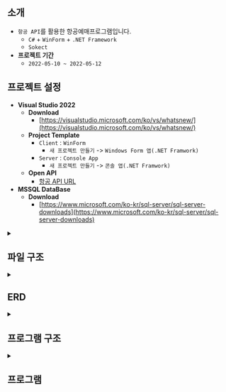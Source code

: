 ## 소개
- `항공 API`를 활용한 항공예매프로그램입니다.
  - `C#` + `WinForm` + `.NET Framework`
  - `Sokect`
- **프로젝트 기간**
  - `2022-05-10 ~ 2022-05-12`

## 프로젝트 설정
- **Visual Studio 2022** 
  - **Download**
    - [https://visualstudio.microsoft.com/ko/vs/whatsnew/](https://visualstudio.microsoft.com/ko/vs/whatsnew/)
  - **Project Template**
    - `Client` : `WinForm`
       - `새 프로젝트 만들기` -> `Windows Form 앱(.NET Framwork)` 
    - `Server` : `Console App`
       - `새 프로젝트 만들기` -> `콘솔 앱(.NET Framwork)` 
  - **Open API**
    - [항공 API URL](https://www.data.go.kr/data/15000126/openapi.do)
 - **MSSQL DataBase**
   - **Download**
     - [https://www.microsoft.com/ko-kr/sql-server/sql-server-downloads](https://www.microsoft.com/ko-kr/sql-server/sql-server-downloads)

<details>
<summary><h2>파일 구조 </h2></summary>

``` 
C-Sharp-Air-reservation-program-main
│  DB.txt
│  README.md
├─client(manager)
│  │  MainForm.cs
│  │  MainForm.Designer.cs
│  │  MainForm.resx
│  │  Member.cs
│  │  Program.cs
│  ├─Control
│  │      WbControl.cs
│  ├─Data
│  │      Airport.cs
│  ├─Database
│  │      WbDB.cs
│  └─network
│          Packet.cs
│          WbClient.cs
├─client(user)
│  │  Program.cs
│  ├─Control
│  │      WbControl.cs
│  ├─Data
│  │      Airport.cs
│  │      Member.cs
│  ├─Form
│  │      CautionForm.cs
│  │      Confirm.cs
│  │      MainForm.cs
│  │      ProcessForm.cs
│  │      Reservation.cs
│  │      WbCrossThread.cs
│  ├─NetWork
│  │      Packet.cs
│  │      WbClient.cs
│  └─Resources
│          images.png
└─server
    │  Program.cs
    ├─Control
    │      Control.cs
    │      WbDocument.cs
    ├─Data
    │      AirPort.cs
    │      AirPortPasing.cs
    │      Member.cs
    ├─DataBase
    │      WbDB.cs
    │      WbQuery.cs
    └─Network
            Packet.cs
            WbServer.cs
```
</details>

<details>
<summary><h2>ERD </h2></summary>

![db](https://user-images.githubusercontent.com/106054507/183291416-510afd9c-e337-403c-8201-afa4670812de.PNG)
</details>

<details>
<summary><h2>프로그램 구조 </h2></summary>

![image](https://user-images.githubusercontent.com/106054507/186935921-43108914-b955-40f0-ab9f-cec32354fef2.png)

</details>


<details>
<summary><h2>프로그램</h2></summary>

![image](https://user-images.githubusercontent.com/106054507/186931157-c936bd9e-a34d-4164-880a-0afc5c34f3aa.png)


</details>
